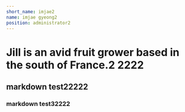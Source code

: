 ```yaml
---
short_name: imjae2
name: imjae gyeong2
position: administrator2
---
```

# Jill is an avid fruit grower based in the south of France.2 2222
## markdown test22222
### markdown test32222